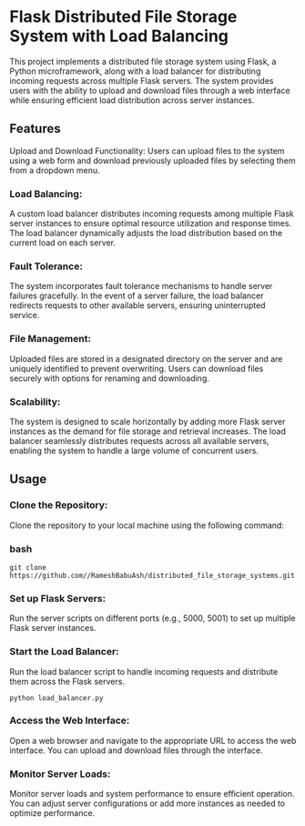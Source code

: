 # Flask Distributed File Storage System with Load Balancing
This project implements a distributed file storage system using Flask, a Python microframework, along with a load balancer for distributing incoming requests across multiple Flask servers. The system provides users with the ability to upload and download files through a web interface while ensuring efficient load distribution across server instances.

## Features
Upload and Download Functionality: Users can upload files to the system using a web form and download previously uploaded files by selecting them from a dropdown menu.

### Load Balancing: 
A custom load balancer distributes incoming requests among multiple Flask server instances to ensure optimal resource utilization and response times. The load balancer dynamically adjusts the load distribution based on the current load on each server.

### Fault Tolerance: 
The system incorporates fault tolerance mechanisms to handle server failures gracefully. In the event of a server failure, the load balancer redirects requests to other available servers, ensuring uninterrupted service.

### File Management: 
Uploaded files are stored in a designated directory on the server and are uniquely identified to prevent overwriting. Users can download files securely with options for renaming and downloading.

### Scalability: 
The system is designed to scale horizontally by adding more Flask server instances as the demand for file storage and retrieval increases. The load balancer seamlessly distributes requests across all available servers, enabling the system to handle a large volume of concurrent users.

## Usage
### Clone the Repository: 
Clone the repository to your local machine using the following command:

### bash
`git clone https://github.com//RameshBabuAsh/distributed_file_storage_systems.git`

### Set up Flask Servers:
Run the server scripts on different ports (e.g., 5000, 5001) to set up multiple Flask server instances.

### Start the Load Balancer: 
Run the load balancer script to handle incoming requests and distribute them across the Flask servers.

`python load_balancer.py`

### Access the Web Interface: 
Open a web browser and navigate to the appropriate URL to access the web interface. You can upload and download files through the interface.

### Monitor Server Loads: 
Monitor server loads and system performance to ensure efficient operation. You can adjust server configurations or add more instances as needed to optimize performance.
